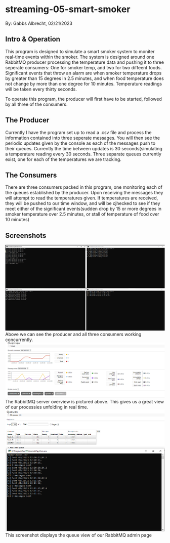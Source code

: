 # streaming-05-smart-smoker
By: Gabbs Albrecht, 02/21/2023

## Intro & Operation
This program is designed to simulate a smart smoker system to moniter real-time events within the smoker.
The system is designed around one RabbitMQ producer processing the temperature data and pushing it to three seperate consumers: One for smoker temp, and two for two diffeent foods.
Significant events that throw an alarm are when smoker temperature drops by greater than 15 degrees in 2.5 minutes, and when food temperature does not change by more than one degree for 10 minutes.
Temperature readings will be taken every thirty seconds.



To operate this program, the producer will first have to be started, followed by all three of the consumers.

## The Producer
Currently I have the program set up to read a .csv file and process the information contained into three seperate messages.
You will then see the periodic updates given by the console as each of the messages push to their queues.
Currently the time between updates is 30 seconds(simulating a temperature reading every 30 seconds.
Three separate queues currently exist, one for each of the temperatures we are tracking.

## The Consumers
There are three consumers packed in this program, one monitoring each of the queues established by the producer.
Upon receiving the messages they will attempt to read the temperatures given.
If  temperatures are received, they will be pushed to our time window, and will be cjhecked to see if they meet either of the significant events(sudden drop by 15 or more degrees in smoker temperature over 2.5 minutes, or stall of temperature of food over 10 minutes)

## Screenshots
![My screenshot](All_Terminals.PNG)
Above we can see the producer and all three consumers working concurrently.
![My screenshot](Admin_Overview.PNG)
The RabbitMQ server overview is pictured above. This gives us a great view of our processies unfolding in real time.
![My screenshot](admin_queue.PNG)
This screenshot displays the queue view of our RabbitMQ admin page
